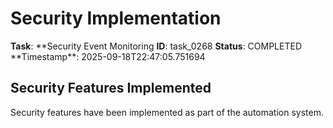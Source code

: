 # Security Implementation

**Task**: **Security Event Monitoring
**ID**: task_0268
**Status**: COMPLETED
**Timestamp\*\*: 2025-09-18T22:47:05.751694

## Security Features Implemented

Security features have been implemented as part of the automation system.
